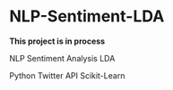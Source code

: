 # NLP-Sentiment-LDA

**This project is in process**

NLP
Sentiment Analysis
LDA

Python
Twitter API
Scikit-Learn